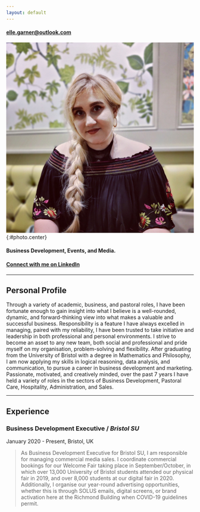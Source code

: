 ```yaml
---
layout: default
---
```

#### [elle.garner@outlook.com](mailto:elle.garner@outlook.com)  

![Elle Garner](assets/ElleGarnerPhoto.jpg){:#photo.center}  

#### **Business Development, Events, and Media.**  
#### [Connect with me on LinkedIn](https://www.linkedin.com/in/ellegarner/)

<hr>

## **Personal Profile**

Through a variety of academic, business, and pastoral roles, I have been fortunate enough to gain insight into what I believe is a well-rounded, dynamic, and forward-thinking view into what makes a valuable and successful business. Responsibility is a feature I have always excelled in managing, paired with my reliability, I have been trusted to take initiative and leadership in both professional and personal environments. I strive to become an asset to any new team, both social and professional and pride myself on my organisation, problem-solving and flexibility. After graduating from the University of Bristol with a degree in Mathematics and Philosophy, I am now applying my skills in logical reasoning, data analysis, and communication, to pursue a career in business development and marketing. 
Passionate, motivated, and creatively minded, over the past 7 years I have held a variety of roles in the sectors of Business Development, Pastoral Care, Hospitality, Administration, and Sales.

<hr>

## **Experience**
### **Business Development Executive** / *Bristol SU*
January 2020 - Present, Bristol, UK
> As Business Development Executive for Bristol SU, I am responsible for managing commercial media sales. I coordinate commercial bookings for our Welcome Fair taking place in September/October, in which over 13,000 University of Bristol students attended our physical fair in 2019, and over 8,000 students at our digital fair in 2020. Additionally, I organise our year-round advertising opportunities, whether this is through SOLUS emails, digital screens, or brand activation here at the Richmond Building when COVID-19 guidelines permit.